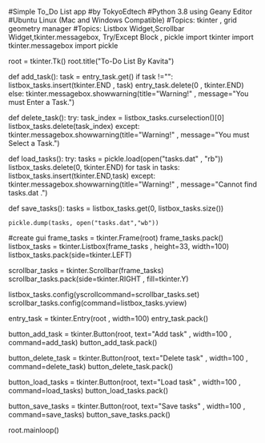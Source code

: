 
#Simple To_Do List app
#by TokyoEdtech
#Python 3.8 using Geany Editor
#Ubuntu Linux (Mac and Windows Compatible)
#Topics: tkinter , grid geometry manager
#Topics: Listbox Widget,Scrollbar Widget,tkinter.messagebox, Try/Except Block , pickle
import tkinter
import tkinter.messagebox
import pickle

root = tkinter.Tk()
root.title("To-Do List By Kavita")

def add_task():
    task = entry_task.get()
    if task !="":
        listbox_tasks.insert(tkinter.END , task)
        entry_task.delete(0 , tkinter.END)
    else:
        tkinter.messagebox.showwarning(title="Warning!" , message="You must Enter a Task.")
       
def delete_task():
    try:
        task_index = listbox_tasks.curselection()[0]
        listbox_tasks.delete(task_index)
    except:
        tkinter.messagebox.showwarning(title="Warning!" , message="You must Select a Task.")

def load_tasks():
    try:
        tasks = pickle.load(open("tasks.dat" , "rb"))
        listbox_tasks.delete(0, tkinter.END)
        for task in tasks:
            listbox_tasks.insert(tkinter.END,task)
    except:
        tkinter.messagebox.showwarning(title="Warning!" , message="Cannot find tasks.dat .")
                
        
    

def save_tasks():
    tasks = listbox_tasks.get(0, listbox_tasks.size())
    
    pickle.dump(tasks, open("tasks.dat","wb"))   


#create gui
frame_tasks = tkinter.Frame(root)
frame_tasks.pack()
listbox_tasks = tkinter.Listbox(frame_tasks , height=33, width=100)
listbox_tasks.pack(side=tkinter.LEFT)

scrollbar_tasks = tkinter.Scrollbar(frame_tasks)
scrollbar_tasks.pack(side=tkinter.RIGHT , fill=tkinter.Y)

listbox_tasks.config(yscrollcommand=scrollbar_tasks.set)
scrollbar_tasks.config(command=listbox_tasks.yview)

entry_task = tkinter.Entry(root , width=100)
entry_task.pack()

button_add_task = tkinter.Button(root, text="Add task" , width=100 , command=add_task)
button_add_task.pack()

button_delete_task = tkinter.Button(root, text="Delete task" , width=100 , command=delete_task)
button_delete_task.pack()

button_load_tasks = tkinter.Button(root, text="Load task" , width=100 , command=load_tasks)
button_load_tasks.pack()

button_save_tasks = tkinter.Button(root, text="Save tasks" , width=100 , command=save_tasks)
button_save_tasks.pack()

root.mainloop()
